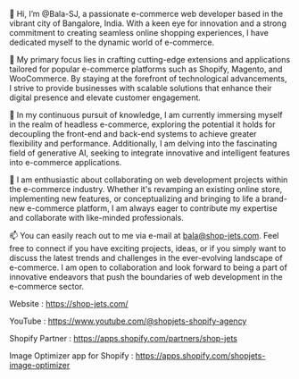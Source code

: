 👋 Hi, I’m @Bala-SJ, a passionate e-commerce web developer based in the vibrant city of Bangalore, India. With a keen eye for innovation and a strong commitment to creating seamless online shopping experiences, I have dedicated myself to the dynamic world of e-commerce.
  
👀 My primary focus lies in crafting cutting-edge extensions and applications tailored for popular e-commerce platforms such as Shopify, Magento, and WooCommerce. By staying at the forefront of technological advancements, I strive to provide businesses with scalable solutions that enhance their digital presence and elevate customer engagement.
  
🌱 In my continuous pursuit of knowledge, I am currently immersing myself in the realm of headless e-commerce, exploring the potential it holds for decoupling the front-end and back-end systems to achieve greater flexibility and performance. Additionally, I am delving into the fascinating field of generative AI, seeking to integrate innovative and intelligent features into e-commerce applications.

💞️ I am enthusiastic about collaborating on web development projects within the e-commerce industry. Whether it's revamping an existing online store, implementing new features, or conceptualizing and bringing to life a brand-new e-commerce platform, I am always eager to contribute my expertise and collaborate with like-minded professionals.

📫 You can easily reach out to me via e-mail at bala@shop-jets.com. Feel free to connect if you have exciting projects, ideas, or if you simply want to discuss the latest trends and challenges in the ever-evolving landscape of e-commerce. I am open to collaboration and look forward to being a part of innovative endeavors that push the boundaries of web development in the e-commerce sector.

Website : https://shop-jets.com/

YouTube : https://www.youtube.com/@shopjets-shopify-agency

Shopify Partner : https://apps.shopify.com/partners/shop-jets

Image Optimizer app for Shopify : https://apps.shopify.com/shopjets-image-optimizer

<!---
Bala-SJ/Bala-SJ is a ✨ special ✨ repository because its `README.md` (this file) appears on your GitHub profile.
You can click the Preview link to take a look at your changes.
--->
